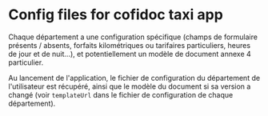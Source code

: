 # Config files for cofidoc taxi app

Chaque département a une configuration spécifique (champs de formulaire présents / absents, forfaits kilométriques ou tarifaires particuliers, heures de jour et de nuit...), et potentiellement un modèle de document annexe 4 particulier.

Au lancement de l'application, le fichier de configuration du département de l'utilisateur est récupéré, ainsi que le modèle du document si sa version a changé (voir `templateUrl` dans le fichier de configuration de chaque département).
